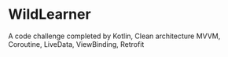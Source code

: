 # WildLearner
A code challenge completed by Kotlin, Clean architecture MVVM, Coroutine, LiveData, ViewBinding, Retrofit
